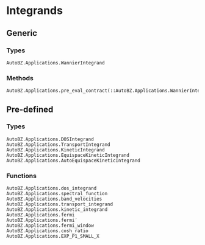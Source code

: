# Integrands

## Generic

### Types

```@docs
AutoBZ.Applications.WannierIntegrand
```

### Methods

```@docs
AutoBZ.Applications.pre_eval_contract(::AutoBZ.Applications.WannierIntegrand,::Any,::Any)
```

## Pre-defined

### Types

```@docs
AutoBZ.Applications.DOSIntegrand
AutoBZ.Applications.TransportIntegrand
AutoBZ.Applications.KineticIntegrand
AutoBZ.Applications.EquispaceKineticIntegrand
AutoBZ.Applications.AutoEquispaceKineticIntegrand
```

### Functions

```@docs
AutoBZ.Applications.dos_integrand
AutoBZ.Applications.spectral_function
AutoBZ.Applications.band_velocities
AutoBZ.Applications.transport_integrand
AutoBZ.Applications.kinetic_integrand
AutoBZ.Applications.fermi
AutoBZ.Applications.fermi′
AutoBZ.Applications.fermi_window
AutoBZ.Applications.cosh_ratio
AutoBZ.Applications.EXP_P1_SMALL_X
```